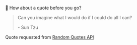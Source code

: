 📣 How about a quote before you go?

> Can you imagine what I would do if I could do all I can?
>
> <p>- Sun Tzu</p>

Quote requested from [Random Quotes API](https://github.com/lukePeavey/quotable)
